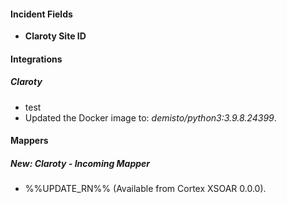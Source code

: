 
#### Incident Fields
- **Claroty Site ID**

#### Integrations
##### Claroty
- test
- Updated the Docker image to: *demisto/python3:3.9.8.24399*.

#### Mappers
##### New: Claroty - Incoming Mapper
- %%UPDATE_RN%% (Available from Cortex XSOAR 0.0.0).
